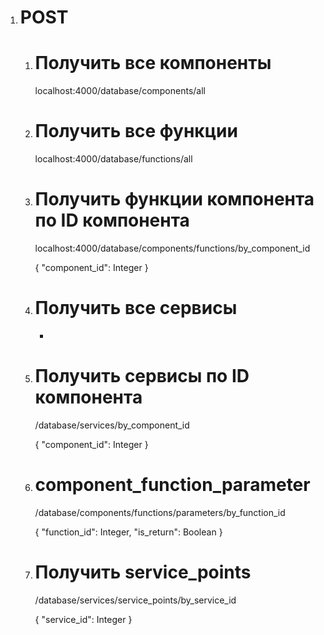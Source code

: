 1. # POST
	1. # Получить все компоненты

		localhost:4000/database/components/all

	2. # Получить все функции

		localhost:4000/database/functions/all

	3. # Получить функции компонента по ID компонента

		localhost:4000/database/components/functions/by_component_id

		{
			"component_id": Integer
		}

	4. # Получить все сервисы

		-

	5. # Получить сервисы по ID компонента

		/database/services/by_component_id

		{
			"component_id": Integer
		}

	6. # component_function_parameter

		/database/components/functions/parameters/by_function_id

		{
			"function_id": Integer, 
			"is_return": Boolean
		}

	7. # Получить service_points

		/database/services/service_points/by_service_id

		{
			"service_id": Integer
		}
